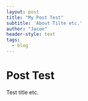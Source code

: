 ```yaml
---
layout: post
title: "My Post Test"
subtitle: 'About Tilte etc.'
author: "Jacoe"
header-style: text
tags:
  - blog
---
```


# Post Test

Test title etc.
